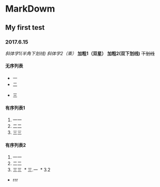 # MarkDowm 
## My first test
### 2017.6.15 
_斜体字1(半角下划线)_
*斜体字2（乘）*
**加粗1（双星）**
__加粗2(双下划线)__
~~下划线~~
#### 无序列表
+ 一
+ 二
* 三
#### 有序列表1
1. 一一
2. 二二
3. 三三
#### 有序列表2
1. 一一
2. 二二
2. 三三
 * 三.一
 * 3.2
 * rrr
